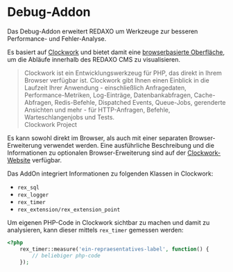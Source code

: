Debug-Addon
===========

Das Debug-Addon erweitert REDAXO um Werkzeuge zur besseren Performance- und Fehler-Analyse.

Es basiert auf [Clockwork](https://github.com/itsgoingd/clockwork) und bietet damit eine [browserbasierte Oberfläche](https://github.com/underground-works/clockwork-app),
um die Abläufe innerhalb des REDAXO CMS zu visualisieren.

<blockquote>
Clockwork ist ein Entwicklungswerkzeug für PHP, das direkt in Ihrem Browser verfügbar ist.
Clockwork gibt Ihnen einen Einblick in die Laufzeit Ihrer Anwendung - einschließlich Anfragedaten,
Performance-Metriken, Log-Einträge, Datenbankabfragen, Cache-Abfragen, Redis-Befehle, Dispatched Events, Queue-Jobs,
gerenderte Ansichten und mehr - für HTTP-Anfragen, Befehle, Warteschlangenjobs und Tests.
<footer>Clockwork Project</footer>
</blockquote>

Es kann sowohl direkt im Browser, als auch mit einer separaten Browser-Erweiterung verwendet werden.
Eine ausführliche Beschreibung und die Informationen zu optionalen Browser-Erweiterung sind auf der [Clockwork-Website](https://underground.works/clockwork) verfügbar.

Das AddOn integriert Informationen zu folgenden Klassen in Clockwork:
- `rex_sql`
- `rex_logger`
- `rex_timer`
- `rex_extension/rex_extension_point`

Um eigenen PHP-Code in Clockwork sichtbar zu machen und damit zu analysieren, kann dieser mittels `rex_timer` gemessen werden:

```php
<?php
    rex_timer::measure('ein-repraesentatives-label', function() {
        // beliebiger php-code
    });
```
